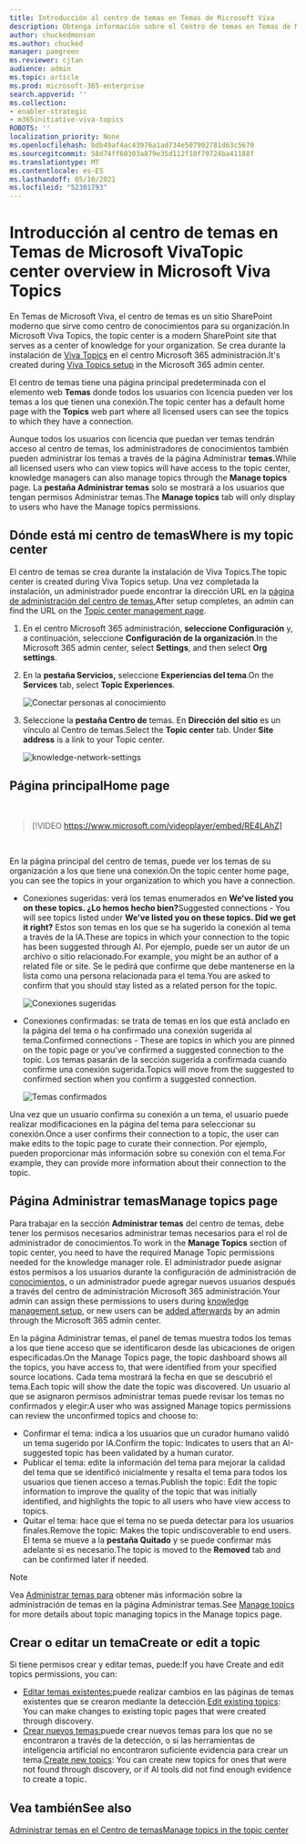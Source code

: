 ```yaml
---
title: Introducción al centro de temas en Temas de Microsoft Viva
description: Obtenga información sobre el Centro de temas en Temas de Microsoft Viva.
author: chuckedmonson
ms.author: chucked
manager: pamgreen
ms.reviewer: cjtan
audience: admin
ms.topic: article
ms.prod: microsoft-365-enterprise
search.appverid: ''
ms.collection:
- enabler-strategic
- m365initiative-viva-topics
ROBOTS: ''
localization_priority: None
ms.openlocfilehash: bdb49af4ac43976a1ad734e507902781d63c5670
ms.sourcegitcommit: 58d74ff60303a879e35d112f10f79724ba41188f
ms.translationtype: MT
ms.contentlocale: es-ES
ms.lasthandoff: 05/10/2021
ms.locfileid: "52301793"
---
```

# <a name="topic-center-overview-in-microsoft-viva-topics"></a><span data-ttu-id="9b0af-103">Introducción al centro de temas en Temas de Microsoft Viva</span><span class="sxs-lookup"><span data-stu-id="9b0af-103">Topic center overview in Microsoft Viva Topics</span></span>

<span data-ttu-id="9b0af-104">En Temas de Microsoft Viva, el centro de temas es un sitio SharePoint moderno que sirve como centro de conocimientos para su organización.</span><span class="sxs-lookup"><span data-stu-id="9b0af-104">In Microsoft Viva Topics, the topic center is a modern SharePoint site that serves as a center of knowledge for your organization.</span></span> <span data-ttu-id="9b0af-105">Se crea durante la instalación de [Viva Topics](set-up-topic-experiences.md) en el centro Microsoft 365 administración.</span><span class="sxs-lookup"><span data-stu-id="9b0af-105">It's created during [Viva Topics setup](set-up-topic-experiences.md) in the Microsoft 365 admin center.</span></span>

<span data-ttu-id="9b0af-106">El centro de temas tiene una página principal predeterminada con el elemento web **Temas** donde todos los usuarios con licencia pueden ver los temas a los que tienen una conexión.</span><span class="sxs-lookup"><span data-stu-id="9b0af-106">The topic center has a default home page with the **Topics** web part where all licensed users can see the topics to which they have a connection.</span></span> 

<span data-ttu-id="9b0af-107">Aunque todos los usuarios con licencia que puedan ver temas tendrán acceso al centro de temas, los administradores de conocimientos también pueden administrar los temas a través de la página Administrar **temas.**</span><span class="sxs-lookup"><span data-stu-id="9b0af-107">While all licensed users who can view topics will have access to the topic center, knowledge managers can also manage topics through the **Manage topics** page.</span></span> <span data-ttu-id="9b0af-108">La **pestaña Administrar temas** solo se mostrará a los usuarios que tengan permisos Administrar temas.</span><span class="sxs-lookup"><span data-stu-id="9b0af-108">The **Manage topics** tab will only display to users who have the Manage topics permissions.</span></span> 

## <a name="where-is-my-topic-center"></a><span data-ttu-id="9b0af-109">Dónde está mi centro de temas</span><span class="sxs-lookup"><span data-stu-id="9b0af-109">Where is my topic center</span></span>

<span data-ttu-id="9b0af-110">El centro de temas se crea durante la instalación de Viva Topics.</span><span class="sxs-lookup"><span data-stu-id="9b0af-110">The topic center is created during Viva Topics setup.</span></span> <span data-ttu-id="9b0af-111">Una vez completada la instalación, un administrador puede encontrar la dirección URL en la [página de administración del centro de temas.](./topic-experiences-administration.md#to-access-topics-management-settings)</span><span class="sxs-lookup"><span data-stu-id="9b0af-111">After setup completes, an admin can find the URL on the [Topic center management page](./topic-experiences-administration.md#to-access-topics-management-settings).</span></span>


1. <span data-ttu-id="9b0af-112">En el centro Microsoft 365 administración, **seleccione Configuración** y, a continuación, seleccione **Configuración de la organización**.</span><span class="sxs-lookup"><span data-stu-id="9b0af-112">In the Microsoft 365 admin center, select **Settings**, and then select **Org settings**.</span></span>
2. <span data-ttu-id="9b0af-113">En la **pestaña Servicios,** seleccione **Experiencias del tema**.</span><span class="sxs-lookup"><span data-stu-id="9b0af-113">On the **Services** tab, select **Topic Experiences**.</span></span>

    ![Conectar personas al conocimiento](../media/admin-org-knowledge-options-completed.png) </br>

3. <span data-ttu-id="9b0af-115">Seleccione la **pestaña Centro de** temas. En **Dirección del sitio** es un vínculo al Centro de temas.</span><span class="sxs-lookup"><span data-stu-id="9b0af-115">Select the **Topic center** tab. Under **Site address** is a link to your Topic center.</span></span>

    ![knowledge-network-settings](../media/knowledge-network-settings-topic-center.png) </br>



## <a name="home-page"></a><span data-ttu-id="9b0af-117">Página principal</span><span class="sxs-lookup"><span data-stu-id="9b0af-117">Home page</span></span>

</br>

> [!VIDEO https://www.microsoft.com/videoplayer/embed/RE4LAhZ]  

</br>


<span data-ttu-id="9b0af-118">En la página principal del centro de temas, puede ver los temas de su organización a los que tiene una conexión.</span><span class="sxs-lookup"><span data-stu-id="9b0af-118">On the topic center home page, you can see the topics in your organization to which you have a connection.</span></span>

- <span data-ttu-id="9b0af-119">Conexiones sugeridas: verá los temas enumerados en **We've listed you on these topics. ¿Lo hemos hecho bien?**</span><span class="sxs-lookup"><span data-stu-id="9b0af-119">Suggested connections - You will see topics listed under **We've listed you on these topics. Did we get it right?**</span></span> <span data-ttu-id="9b0af-120">Estos son temas en los que se ha sugerido la conexión al tema a través de la IA.</span><span class="sxs-lookup"><span data-stu-id="9b0af-120">These are topics in which your connection to the topic has been suggested through AI.</span></span> <span data-ttu-id="9b0af-121">Por ejemplo, puede ser un autor de un archivo o sitio relacionado.</span><span class="sxs-lookup"><span data-stu-id="9b0af-121">For example, you might be an author of a related file or site.</span></span> <span data-ttu-id="9b0af-122">Se le pedirá que confirme que debe mantenerse en la lista como una persona relacionada para el tema.</span><span class="sxs-lookup"><span data-stu-id="9b0af-122">You are asked to confirm that you should stay listed as a related person for the topic.</span></span>

   ![Conexiones sugeridas](../media/knowledge-management/my-topics.png) </br>
 
- <span data-ttu-id="9b0af-124">Conexiones confirmadas: se trata de temas en los que está anclado en la página del tema o ha confirmado una conexión sugerida al tema.</span><span class="sxs-lookup"><span data-stu-id="9b0af-124">Confirmed connections - These are topics in which you are pinned on the topic page or you've confirmed a suggested connection to the topic.</span></span> <span data-ttu-id="9b0af-125">Los temas pasarán de la sección sugerida a confirmada cuando confirme una conexión sugerida.</span><span class="sxs-lookup"><span data-stu-id="9b0af-125">Topics will move from the suggested to confirmed section when you confirm a suggested connection.</span></span>
 
   ![Temas confirmados](../media/knowledge-management/my-topics-confirmed.png) </br>

<span data-ttu-id="9b0af-127">Una vez que un usuario confirma su conexión a un tema, el usuario puede realizar modificaciones en la página del tema para seleccionar su conexión.</span><span class="sxs-lookup"><span data-stu-id="9b0af-127">Once a user confirms their connection to a topic, the user can make edits to the topic page to curate their connection.</span></span> <span data-ttu-id="9b0af-128">Por ejemplo, pueden proporcionar más información sobre su conexión con el tema.</span><span class="sxs-lookup"><span data-stu-id="9b0af-128">For example, they can provide more information about their connection to the topic.</span></span>


## <a name="manage-topics-page"></a><span data-ttu-id="9b0af-129">Página Administrar temas</span><span class="sxs-lookup"><span data-stu-id="9b0af-129">Manage topics page</span></span>

<span data-ttu-id="9b0af-130">Para trabajar en la sección **Administrar temas** del centro de temas, debe tener los permisos necesarios administrar temas necesarios para el rol de administrador de conocimientos.</span><span class="sxs-lookup"><span data-stu-id="9b0af-130">To work in the **Manage Topics** section of topic center, you need to have the required Manage Topic permissions needed for the knowledge manager role.</span></span> <span data-ttu-id="9b0af-131">El administrador puede asignar estos [](set-up-topic-experiences.md)permisos a los usuarios durante la configuración de administración de [conocimientos,](topic-experiences-knowledge-rules.md) o un administrador puede agregar nuevos usuarios después a través del centro de administración Microsoft 365 administración.</span><span class="sxs-lookup"><span data-stu-id="9b0af-131">Your admin can assign these permissions to users during [knowledge management setup](set-up-topic-experiences.md), or new users can be [added afterwards](topic-experiences-knowledge-rules.md) by an admin through the Microsoft 365 admin center.</span></span>

<span data-ttu-id="9b0af-132">En la página Administrar temas, el panel de temas muestra todos los temas a los que tiene acceso que se identificaron desde las ubicaciones de origen especificadas.</span><span class="sxs-lookup"><span data-stu-id="9b0af-132">On the Manage Topics page, the topic dashboard shows all the topics, you have access to, that were identified from your specified source locations.</span></span> <span data-ttu-id="9b0af-133">Cada tema mostrará la fecha en que se descubrió el tema.</span><span class="sxs-lookup"><span data-stu-id="9b0af-133">Each topic will show the date the topic was discovered.</span></span> <span data-ttu-id="9b0af-134">Un usuario al que se asignaron permisos administrar temas puede revisar los temas no confirmados y elegir:</span><span class="sxs-lookup"><span data-stu-id="9b0af-134">A user who was assigned Manage topics permissions can review the unconfirmed topics and choose to:</span></span>
- <span data-ttu-id="9b0af-135">Confirmar el tema: indica a los usuarios que un curador humano validó un tema sugerido por IA.</span><span class="sxs-lookup"><span data-stu-id="9b0af-135">Confirm the topic: Indicates to users that an AI-suggested topic has been validated by a human curator.</span></span> 
- <span data-ttu-id="9b0af-136">Publicar el tema: edite la información del tema para mejorar la calidad del tema que se identificó inicialmente y resalta el tema para todos los usuarios que tienen acceso a temas.</span><span class="sxs-lookup"><span data-stu-id="9b0af-136">Publish the topic: Edit the topic information to improve the quality of the topic that was initially identified, and highlights the topic to all users who have view access to topics.</span></span> 
- <span data-ttu-id="9b0af-137">Quitar el tema: hace que el tema no se pueda detectar para los usuarios finales.</span><span class="sxs-lookup"><span data-stu-id="9b0af-137">Remove the topic: Makes the topic undiscoverable to end users.</span></span> <span data-ttu-id="9b0af-138">El tema se mueve a la **pestaña Quitado** y se puede confirmar más adelante si es necesario.</span><span class="sxs-lookup"><span data-stu-id="9b0af-138">The topic is moved to the **Removed** tab and can be confirmed later if needed.</span></span> 

> [!Note] 
> <span data-ttu-id="9b0af-139">Vea [Administrar temas para](manage-topics.md) obtener más información sobre la administración de temas en la página Administrar temas.</span><span class="sxs-lookup"><span data-stu-id="9b0af-139">See [Manage topics](manage-topics.md) for more details about topic managing topics in the Manage topics page.</span></span>

## <a name="create-or-edit-a-topic"></a><span data-ttu-id="9b0af-140">Crear o editar un tema</span><span class="sxs-lookup"><span data-stu-id="9b0af-140">Create or edit a topic</span></span>

<span data-ttu-id="9b0af-141">Si tiene permisos crear y editar temas, puede:</span><span class="sxs-lookup"><span data-stu-id="9b0af-141">If you have Create and edit topics permissions, you can:</span></span>

- <span data-ttu-id="9b0af-142">[Editar temas existentes:](edit-a-topic.md)puede realizar cambios en las páginas de temas existentes que se crearon mediante la detección.</span><span class="sxs-lookup"><span data-stu-id="9b0af-142">[Edit existing topics](edit-a-topic.md): You can make changes to existing topic pages that were created through discovery.</span></span>
- <span data-ttu-id="9b0af-143">[Crear nuevos temas:](create-a-topic.md)puede crear nuevos temas para los que no se encontraron a través de la detección, o si las herramientas de inteligencia artificial no encontraron suficiente evidencia para crear un tema.</span><span class="sxs-lookup"><span data-stu-id="9b0af-143">[Create new topics](create-a-topic.md): You can create new topics for ones that were not found through discovery, or if AI tools did not find enough evidence to create a topic.</span></span>


## <a name="see-also"></a><span data-ttu-id="9b0af-144">Vea también</span><span class="sxs-lookup"><span data-stu-id="9b0af-144">See also</span></span>

[<span data-ttu-id="9b0af-145">Administrar temas en el Centro de temas</span><span class="sxs-lookup"><span data-stu-id="9b0af-145">Manage topics in the topic center</span></span>](manage-topics.md)

